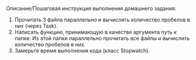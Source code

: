 Описание/Пошаговая инструкция выполнения домашнего задания:
1. Прочитать 3 файла параллельно и вычислить количество пробелов в них (через Task).
2. Написать функцию, принимающую в качестве аргумента путь к папке. Из этой папки параллельно прочитать все файлы и вычислить количество пробелов в них.
3. Замерьте время выполнения кода (класс Stopwatch).
 
 

